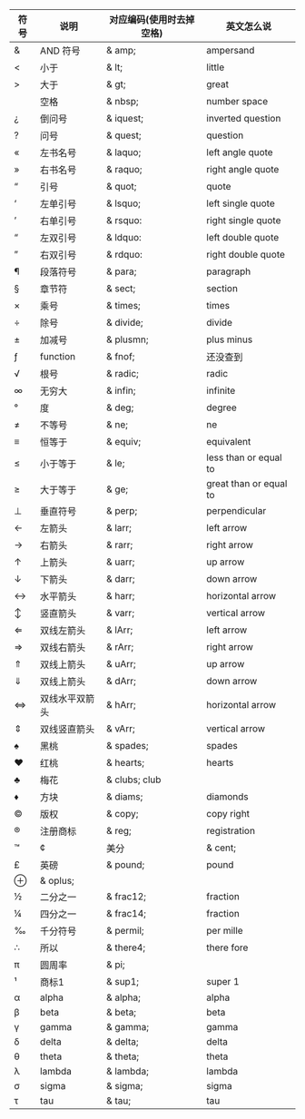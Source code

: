 
|符号|	说明|	对应编码(使用时去掉空格)|	英文怎么说|
|--|-----|-----------|-------|
|&	|AND 符号	|& amp;	|ampersand|
|<	|小于	|& lt;	|little|
>	|大于	|& gt;	|great
||空格	|& nbsp;	|number space
¿	|倒问号	|& iquest;	|inverted question
?	|问号	|& quest;	|question
«	|左书名号	|& laquo;	|left angle quote
»	|右书名号	|& raquo;	|right angle quote
“	|引号	|& quot;	|quote
‘	|左单引号	|& lsquo;	|left single quote
’	|右单引号	|& rsquo:	|right single quote
“	|左双引号	|& ldquo:	|left double quote
”	|右双引号	|& rdquo:	|right double quote
¶	|段落符号	|& para;	|paragraph
§	|章节符	|& sect;	|section
×	|乘号	|& times;	|times
÷	|除号	|& divide;	|divide
±	|加减号	|& plusmn;	|plus minus
ƒ	|function	|& fnof;	|还没查到
√	|根号	|& radic;	|radic
∞	|无穷大	|& infin;	|infinite
°	|度	|& deg;	|degree
≠	|不等号	|& ne;	|ne
≡	|恒等于	|& equiv;	|equivalent
≤	|小于等于	|& le;	|less than or equal to
≥	|大于等于	|& ge;	|great than or equal to
⊥	|垂直符号	|& perp;	|perpendicular
←	|左箭头	|& larr;	|left arrow
→	|右箭头	|& rarr;	|right arrow
↑	|上箭头	|& uarr;	|up arrow
↓	|下箭头	|& darr;	|down arrow
↔	|水平箭头	|& harr;	|horizontal arrow
↕	|竖直箭头	|& varr;	|vertical arrow
⇐	|双线左箭头	|& lArr;	|left arrow
⇒	|双线右箭头	|& rArr;	|right arrow
⇑	|双线上箭头	|& uArr;	|up arrow
⇓	|双线上箭头	|& dArr;	|down arrow
⇔	|双线水平双箭头	|& hArr;	|horizontal arrow
⇕	|双线竖直箭头	|& vArr;	|vertical arrow
♠	|黑桃	|& spades;	|spades
♥	|红桃	|& hearts;	|hearts
♣	|梅花	|& clubs;	club
♦	|方块	|& diams;	|diamonds
©	|版权	|& copy;	|copy right
®	|注册商标	|& reg;	|registration
™	|¢	|美分	|& cent;	|cent
£	|英磅	|& pound;	|pound
⊕		|& oplus;|	
½	|二分之一	|& frac12;	|fraction
¼	|四分之一	|& frac14;	|fraction
‰	|千分符号	|& permil;	|per mille
∴	|所以	|& there4;	|there fore
π	|圆周率	|& pi;	
¹	|商标1	|& sup1;	|super 1
α	|alpha	|& alpha;	|alpha
β	|beta	|& beta;	|beta
γ	|gamma	|& gamma;	|gamma
δ	|delta	|& delta;	|delta
θ	|theta	|& theta;	|theta
λ	|lambda	|& lambda;	|lambda
σ	|sigma	|& sigma;	|sigma
τ	|tau	|& tau;	|tau